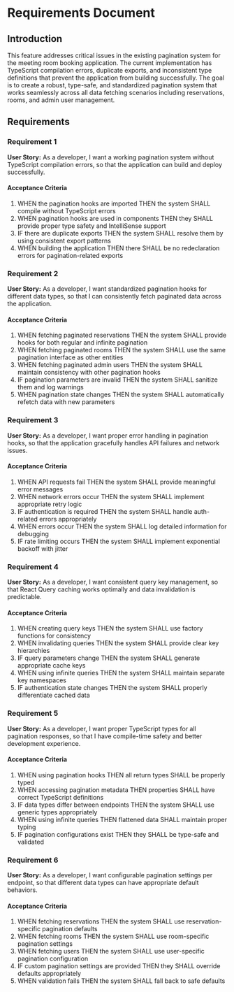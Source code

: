 # Requirements Document

## Introduction

This feature addresses critical issues in the existing pagination system for the meeting room booking application. The current implementation has TypeScript compilation errors, duplicate exports, and inconsistent type definitions that prevent the application from building successfully. The goal is to create a robust, type-safe, and standardized pagination system that works seamlessly across all data fetching scenarios including reservations, rooms, and admin user management.

## Requirements

### Requirement 1

**User Story:** As a developer, I want a working pagination system without TypeScript compilation errors, so that the application can build and deploy successfully.

#### Acceptance Criteria

1. WHEN the pagination hooks are imported THEN the system SHALL compile without TypeScript errors
2. WHEN pagination hooks are used in components THEN they SHALL provide proper type safety and IntelliSense support
3. IF there are duplicate exports THEN the system SHALL resolve them by using consistent export patterns
4. WHEN building the application THEN there SHALL be no redeclaration errors for pagination-related exports

### Requirement 2

**User Story:** As a developer, I want standardized pagination hooks for different data types, so that I can consistently fetch paginated data across the application.

#### Acceptance Criteria

1. WHEN fetching paginated reservations THEN the system SHALL provide hooks for both regular and infinite pagination
2. WHEN fetching paginated rooms THEN the system SHALL use the same pagination interface as other entities
3. WHEN fetching paginated admin users THEN the system SHALL maintain consistency with other pagination hooks
4. IF pagination parameters are invalid THEN the system SHALL sanitize them and log warnings
5. WHEN pagination state changes THEN the system SHALL automatically refetch data with new parameters

### Requirement 3

**User Story:** As a developer, I want proper error handling in pagination hooks, so that the application gracefully handles API failures and network issues.

#### Acceptance Criteria

1. WHEN API requests fail THEN the system SHALL provide meaningful error messages
2. WHEN network errors occur THEN the system SHALL implement appropriate retry logic
3. IF authentication is required THEN the system SHALL handle auth-related errors appropriately
4. WHEN errors occur THEN the system SHALL log detailed information for debugging
5. IF rate limiting occurs THEN the system SHALL implement exponential backoff with jitter

### Requirement 4

**User Story:** As a developer, I want consistent query key management, so that React Query caching works optimally and data invalidation is predictable.

#### Acceptance Criteria

1. WHEN creating query keys THEN the system SHALL use factory functions for consistency
2. WHEN invalidating queries THEN the system SHALL provide clear key hierarchies
3. IF query parameters change THEN the system SHALL generate appropriate cache keys
4. WHEN using infinite queries THEN the system SHALL maintain separate key namespaces
5. IF authentication state changes THEN the system SHALL properly differentiate cached data

### Requirement 5

**User Story:** As a developer, I want proper TypeScript types for all pagination responses, so that I have compile-time safety and better development experience.

#### Acceptance Criteria

1. WHEN using pagination hooks THEN all return types SHALL be properly typed
2. WHEN accessing pagination metadata THEN properties SHALL have correct TypeScript definitions
3. IF data types differ between endpoints THEN the system SHALL use generic types appropriately
4. WHEN using infinite queries THEN flattened data SHALL maintain proper typing
5. IF pagination configurations exist THEN they SHALL be type-safe and validated

### Requirement 6

**User Story:** As a developer, I want configurable pagination settings per endpoint, so that different data types can have appropriate default behaviors.

#### Acceptance Criteria

1. WHEN fetching reservations THEN the system SHALL use reservation-specific pagination defaults
2. WHEN fetching rooms THEN the system SHALL use room-specific pagination settings
3. WHEN fetching users THEN the system SHALL use user-specific pagination configuration
4. IF custom pagination settings are provided THEN they SHALL override defaults appropriately
5. WHEN validation fails THEN the system SHALL fall back to safe defaults